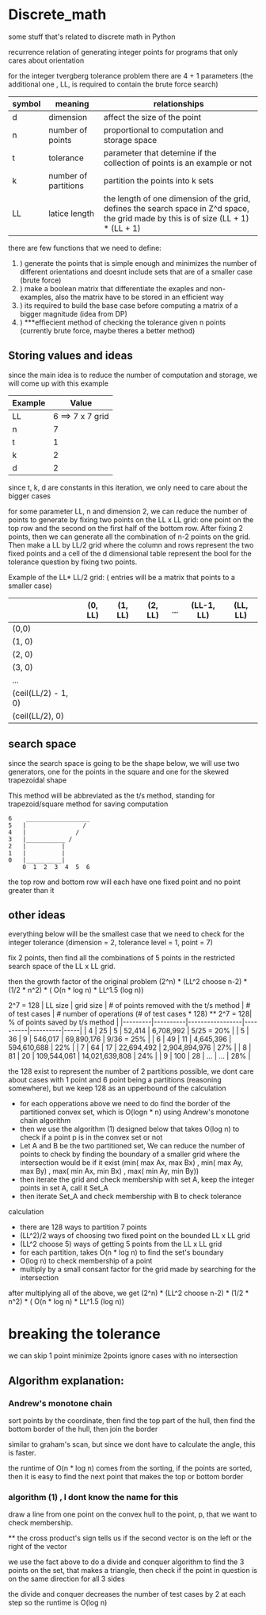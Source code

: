 # Discrete_math
 some stuff that's related to discrete math in Python



recurrence relation of generating integer points for programs that only cares about orientation

for the integer tvergberg tolerance problem there are 4 + 1 parameters (the additional one , LL, is required to contain the brute force search)

| symbol | meaning | relationships |
|--|--|--|
| d | dimension | affect the size of the point |
| n | number of points | proportional to computation and storage space |
| t | tolerance | parameter that detemine if the collection of points is an example or not |
| k | number of partitions | partition the points into k sets |
| LL | latice length | the length of one dimension of the grid, defines the search space in Z^d space, the grid made by this is of size (LL + 1) * (LL + 1)| 


there are few functions that we need to define:
1. ) generate the points that is simple enough and minimizes the number of different orientations and doesnt include sets that are of a smaller case (brute force)
2. ) make a boolean matrix that differentiate the exaples and non-examples, also the matrix have to be stored in an efficient way
3. ) its required to build the base case before computing a matrix of a bigger magnitude (idea from DP)
4. ) ***effiecient method of checking the tolerance given n points (currently brute force, maybe theres a better method)



## Storing values and ideas

since the main idea is to reduce the number of computation and storage, we will come up with this example

| Example |  Value |
|--|--|
|LL | 6 ==> 7 x 7 grid |
| n | 7 |
|t | 1 |
| k | 2|
|d | 2 |

since t, k, d are constants in this iteration, we only need to care about the bigger cases

for some parameter LL, n and dimension 2, we can reduce the number of points to generate by fixing two points on the LL x LL grid: one point on the top row and the second on the first half of the bottom row.  After fixing 2 points, then we can generate all the combination of n-2 points on the grid.  Then make a LL by LL/2 grid where the column and rows represent the two fixed points and a cell of the d dimensional table represent the bool for the tolerance question by fixing two points.


Example of the LL* LL/2 grid: ( entries will be a matrix that points to a smaller case)

|    | (0, LL) | (1, LL) | (2, LL) | ... | (LL-1, LL) | (LL, LL)|
|----|---------|---------|---------|-----|---------|---------|
| (0,0) |  |  |  |  |  | |
| (1, 0) |  |  |  |  |  | |
| (2, 0) |  |  |  |  |  | |
| (3, 0) |  |  |  |  |  | |
|   ...   |  |  |  |  |  | |
|(ceil(LL/2) - 1, 0) |  |  |  |  |  | |
|(ceil(LL/2), 0)|  |  |  |  |  |


## search space
since the search space is going to be the shape below, we will use two generators,
one for the points in the square and one for the skewed trapezoidal shape

This method will be abbreviated as the t/s method, standing for trapezoid/square method for saving computation

    6    __________________
    5   |                /
    4   |              /    
    3   |___________ /       
    2   |          |
    1   |          |
    0   |__________|
        0  1  2  3  4  5  6
    
the top row and bottom row will each have one fixed point and no point greater than it 

## other ideas


everything below will be the smallest case that we need to check for the integer tolerance (dimension = 2, tolerance level = 1, point = 7)

fix 2 points, then find all the combinations of 5 points in the restricted search space of the LL x LL grid.

then the growth factor of the original problem (2^n)  * (LL^2 choose n-2) * (1/2 * n^2)  *  ( O(n * log n) * LL^1.5 (log n))


2^7 = 128
| LL size | grid size | # of points removed with the t/s method | # of test cases | # number of operations (# of test cases * 128) ** 2^7 = 128| % of points saved by t/s method | 
|---------|----------|-----------------|----------|----------|-----|
| 4         | 25 | 5 | 52,414 | 6,708,992 | 5/25 = 20% |
| 5         | 36 | 9 | 546,017 | 69,890,176 | 9/36 = 25% |
| 6         | 49 | 11 | 4,645,396 | 594,610,688 | 22% |
| 7         | 64 | 17 | 22,694,492 | 2,904,894,976 | 27% |
| 8         | 81 | 20 | 109,544,061 | 14,021,639,808 | 24% |
| 9         | 100 | 28 | ... | ... | 28% | 

the 128 exist to represent the number of 2 partitions possible, we dont care about cases with 1 point and 6 point being a partitions (reasoning somewhere), but we keep 128 as an upperbound of the calculation

- for each opperations above we need to do find the border of the partitioned convex set, which is O(logn * n) using Andrew's monotone chain algorithm
- then we use the algorithm (1) designed below that takes O(log n) to check if a point p is in the convex set or not
- Let A and B be the two partitioned set, We can reduce the number of points to check by finding the boundary of a smaller grid where the intersection would be if it exist (min( max Ax, max Bx) , min( max Ay, max By) , max( min Ax, min Bx) , max( min Ay, min By))
- then iterate the grid and check membership with set A, keep the integer points in set A, call it Set_A
- then iterate Set_A and check membership with B to check tolerance

calculation 
-  there are 128 ways to partition 7 points 
- (LL^2)/2 ways of choosing two fixed point on the bounded LL x LL grid 
- (LL^2 choose 5) ways of getting 5 points from the LL x LL grid
- for each partition, takes O(n * log n) to find the set's boundary
- O(log n) to check membership of a point
- multiply by a small consant factor for the grid made by searching for the intersection

after multiplying all of the above, we get  (2^n)  * (LL^2 choose n-2) * (1/2 * n^2)  *  ( O(n * log n) * LL^1.5 (log n))

# breaking the tolerance
we can skip 1 point
minimize 2points
ignore cases with no intersection




## Algorithm explanation:

### Andrew's monotone chain
sort points by the coordinate, then find the top part of the hull, then find the bottom border of the hull, then join the border

similar to graham's scan, but since we dont have to calculate the angle, this is faster.

the runtime of O(n * log n) comes from the sorting, if the points are sorted, then it is easy to find the next point that makes the top or bottom border

### algorithm (1) , I dont know the name for this
draw a line from one point on the convex hull to the point, p, that we want to check membership. 

** the cross product's sign tells us if the second vector is on the left or the right of the vector

we use the fact above to do a divide and conquer algorithm to find the 3 points on the set, that makes a triangle, then check if the point in question is on the same direction for all 3 sides

the divide and conquer decreases the number of test cases by 2 at each step so the runtime is O(log n)


